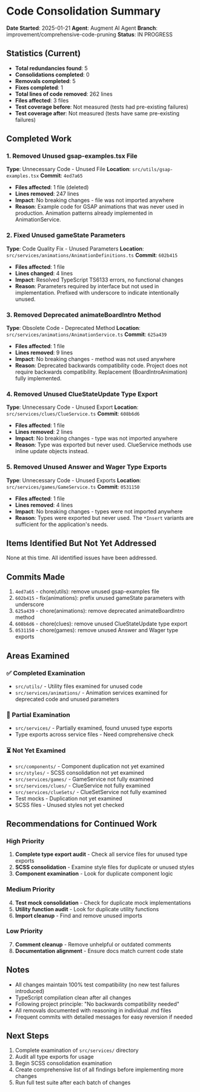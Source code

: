 # Code Consolidation Summary

**Date Started**: 2025-01-21
**Agent**: Augment AI Agent
**Branch**: improvement/comprehensive-code-pruning
**Status**: IN PROGRESS

## Statistics (Current)

- **Total redundancies found**: 5
- **Consolidations completed**: 0
- **Removals completed**: 5
- **Fixes completed**: 1
- **Total lines of code removed**: 262 lines
- **Files affected**: 3 files
- **Test coverage before**: Not measured (tests had pre-existing failures)
- **Test coverage after**: Not measured (tests have same pre-existing failures)

## Completed Work

### 1. Removed Unused gsap-examples.tsx File
**Type**: Unnecessary Code - Unused File
**Location**: `src/utils/gsap-examples.tsx`
**Commit**: `4ed7a65`

- **Files affected**: 1 file (deleted)
- **Lines removed**: 247 lines
- **Impact**: No breaking changes - file was not imported anywhere
- **Reason**: Example code for GSAP animations that was never used in production. Animation patterns already implemented in AnimationService.

### 2. Fixed Unused gameState Parameters
**Type**: Code Quality Fix - Unused Parameters
**Location**: `src/services/animations/AnimationDefinitions.ts`
**Commit**: `602b415`

- **Files affected**: 1 file
- **Lines changed**: 4 lines
- **Impact**: Resolved TypeScript TS6133 errors, no functional changes
- **Reason**: Parameters required by interface but not used in implementation. Prefixed with underscore to indicate intentionally unused.

### 3. Removed Deprecated animateBoardIntro Method
**Type**: Obsolete Code - Deprecated Method
**Location**: `src/services/animations/AnimationService.ts`
**Commit**: `625a439`

- **Files affected**: 1 file
- **Lines removed**: 9 lines
- **Impact**: No breaking changes - method was not used anywhere
- **Reason**: Deprecated backwards compatibility code. Project does not require backwards compatibility. Replacement (BoardIntroAnimation) fully implemented.

### 4. Removed Unused ClueStateUpdate Type Export
**Type**: Unnecessary Code - Unused Export
**Location**: `src/services/clues/ClueService.ts`
**Commit**: `608b6d6`

- **Files affected**: 1 file
- **Lines removed**: 2 lines
- **Impact**: No breaking changes - type was not imported anywhere
- **Reason**: Type was exported but never used. ClueService methods use inline update objects instead.

### 5. Removed Unused Answer and Wager Type Exports
**Type**: Unnecessary Code - Unused Exports
**Location**: `src/services/games/GameService.ts`
**Commit**: `0531150`

- **Files affected**: 1 file
- **Lines removed**: 4 lines
- **Impact**: No breaking changes - types were not imported anywhere
- **Reason**: Types were exported but never used. The `*Insert` variants are sufficient for the application's needs.

## Items Identified But Not Yet Addressed

None at this time. All identified issues have been addressed.

## Commits Made

1. `4ed7a65` - chore(utils): remove unused gsap-examples file
2. `602b415` - fix(animations): prefix unused gameState parameters with underscore
3. `625a439` - chore(animations): remove deprecated animateBoardIntro method
4. `608b6d6` - chore(clues): remove unused ClueStateUpdate type export
5. `0531150` - chore(games): remove unused Answer and Wager type exports

## Areas Examined

### ✅ Completed Examination
- `src/utils/` - Utility files examined for unused code
- `src/services/animations/` - Animation services examined for deprecated code and unused parameters

### 🔄 Partial Examination
- `src/services/` - Partially examined, found unused type exports
- Type exports across service files - Need comprehensive check

### ⏳ Not Yet Examined
- `src/components/` - Component duplication not yet examined
- `src/styles/` - SCSS consolidation not yet examined
- `src/services/games/` - GameService not fully examined
- `src/services/clues/` - ClueService not fully examined
- `src/services/clueSets/` - ClueSetService not fully examined
- Test mocks - Duplication not yet examined
- SCSS files - Unused styles not yet checked

## Recommendations for Continued Work

### High Priority
1. **Complete type export audit** - Check all service files for unused type exports
2. **SCSS consolidation** - Examine style files for duplicate or unused styles
3. **Component examination** - Look for duplicate component logic

### Medium Priority
4. **Test mock consolidation** - Check for duplicate mock implementations
5. **Utility function audit** - Look for duplicate utility functions
6. **Import cleanup** - Find and remove unused imports

### Low Priority
7. **Comment cleanup** - Remove unhelpful or outdated comments
8. **Documentation alignment** - Ensure docs match current code state

## Notes

- All changes maintain 100% test compatibility (no new test failures introduced)
- TypeScript compilation clean after all changes
- Following project principle: "No backwards compatibility needed"
- All removals documented with reasoning in individual .md files
- Frequent commits with detailed messages for easy reversion if needed

## Next Steps

1. Complete examination of `src/services/` directory
2. Audit all type exports for usage
3. Begin SCSS consolidation examination
4. Create comprehensive list of all findings before implementing more changes
5. Run full test suite after each batch of changes

